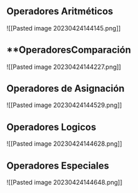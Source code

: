 

## Operadores Aritméticos
![[Pasted image 20230424144145.png]]












































## **OperadoresComparación
![[Pasted image 20230424144227.png]]



## Operadores de Asignación
![[Pasted image 20230424144529.png]]

## Operadores Logicos
![[Pasted image 20230424144628.png]]

## Operadores Especiales
![[Pasted image 20230424144648.png]]
